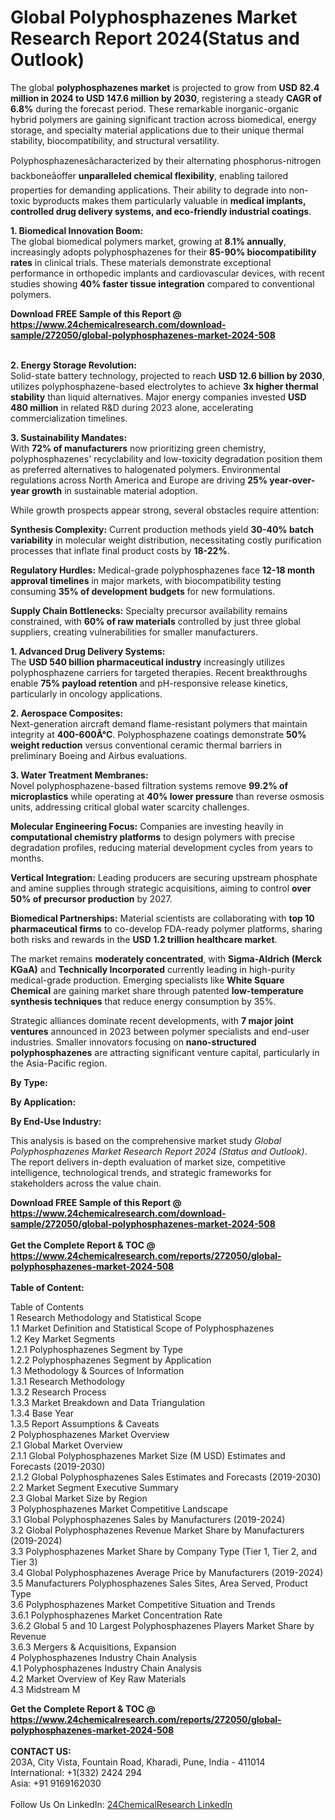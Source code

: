 <h1>Global Polyphosphazenes Market Research Report 2024(Status and Outlook)</h1><p>The global <strong>polyphosphazenes market</strong> is projected to grow from <strong>USD 82.4 million in 2024 to USD 147.6 million by 2030</strong>, registering a steady <strong>CAGR of 6.8%</strong> during the forecast period. These remarkable inorganic-organic hybrid polymers are gaining significant traction across biomedical, energy storage, and specialty material applications due to their unique thermal stability, biocompatibility, and structural versatility.</p><p>Polyphosphazenesâcharacterized by their alternating phosphorus-nitrogen backboneâoffer <strong>unparalleled chemical flexibility</strong>, enabling tailored properties for demanding applications. Their ability to degrade into non-toxic byproducts makes them particularly valuable in <strong>medical implants, controlled drug delivery systems, and eco-friendly industrial coatings</strong>.</p><p><strong>1. Biomedical Innovation Boom:</strong><br>
The global biomedical polymers market, growing at <strong>8.1% annually</strong>, increasingly adopts polyphosphazenes for their <strong>85-90% biocompatibility rates</strong> in clinical trials. These materials demonstrate exceptional performance in orthopedic implants and cardiovascular devices, with recent studies showing <strong>40% faster tissue integration</strong> compared to conventional polymers.</p><div><b>Download FREE Sample of this Report @ 
            <a href="https://www.24chemicalresearch.com/download-sample/272050/global-polyphosphazenes-market-2024-508">
            https://www.24chemicalresearch.com/download-sample/272050/global-polyphosphazenes-market-2024-508</a></b></div><br><p><strong>2. Energy Storage Revolution:</strong><br>
Solid-state battery technology, projected to reach <strong>USD 12.6 billion by 2030</strong>, utilizes polyphosphazene-based electrolytes to achieve <strong>3x higher thermal stability</strong> than liquid alternatives. Major energy companies invested <strong>USD 480 million</strong> in related R&amp;D during 2023 alone, accelerating commercialization timelines.</p><p><strong>3. Sustainability Mandates:</strong><br>
With <strong>72% of manufacturers</strong> now prioritizing green chemistry, polyphosphazenes' recyclability and low-toxicity degradation position them as preferred alternatives to halogenated polymers. Environmental regulations across North America and Europe are driving <strong>25% year-over-year growth</strong> in sustainable material adoption.</p><p>While growth prospects appear strong, several obstacles require attention:</p><p><strong>Synthesis Complexity:</strong> Current production methods yield <strong>30-40% batch variability</strong> in molecular weight distribution, necessitating costly purification processes that inflate final product costs by <strong>18-22%</strong>.</p><p><strong>Regulatory Hurdles:</strong> Medical-grade polyphosphazenes face <strong>12-18 month approval timelines</strong> in major markets, with biocompatibility testing consuming <strong>35% of development budgets</strong> for new formulations.</p><p><strong>Supply Chain Bottlenecks:</strong> Specialty precursor availability remains constrained, with <strong>60% of raw materials</strong> controlled by just three global suppliers, creating vulnerabilities for smaller manufacturers.</p><p><strong>1. Advanced Drug Delivery Systems:</strong><br>
The <strong>USD 540 billion pharmaceutical industry</strong> increasingly utilizes polyphosphazene carriers for targeted therapies. Recent breakthroughs enable <strong>75% payload retention</strong> and pH-responsive release kinetics, particularly in oncology applications.</p><p><strong>2. Aerospace Composites:</strong><br>
Next-generation aircraft demand flame-resistant polymers that maintain integrity at <strong>400-600Â°C</strong>. Polyphosphazene coatings demonstrate <strong>50% weight reduction</strong> versus conventional ceramic thermal barriers in preliminary Boeing and Airbus evaluations.</p><p><strong>3. Water Treatment Membranes:</strong><br>
Novel polyphosphazene-based filtration systems remove <strong>99.2% of microplastics</strong> while operating at <strong>40% lower pressure</strong> than reverse osmosis units, addressing critical global water scarcity challenges.</p><p><strong>Molecular Engineering Focus:</strong> Companies are investing heavily in <strong>computational chemistry platforms</strong> to design polymers with precise degradation profiles, reducing material development cycles from years to months.</p><p><strong>Vertical Integration:</strong> Leading producers are securing upstream phosphate and amine supplies through strategic acquisitions, aiming to control <strong>over 50% of precursor production</strong> by 2027.</p><p><strong>Biomedical Partnerships:</strong> Material scientists are collaborating with <strong>top 10 pharmaceutical firms</strong> to co-develop FDA-ready polymer platforms, sharing both risks and rewards in the <strong>USD 1.2 trillion healthcare market</strong>.</p><p>The market remains <strong>moderately concentrated</strong>, with <strong>Sigma-Aldrich (Merck KGaA)</strong> and <strong>Technically Incorporated</strong> currently leading in high-purity medical-grade production. Emerging specialists like <strong>White Square Chemical</strong> are gaining market share through patented <strong>low-temperature synthesis techniques</strong> that reduce energy consumption by 35%.</p><p>Strategic alliances dominate recent developments, with <strong>7 major joint ventures</strong> announced in 2023 between polymer specialists and end-user industries. Smaller innovators focusing on <strong>nano-structured polyphosphazenes</strong> are attracting significant venture capital, particularly in the Asia-Pacific region.</p><p><strong>By Type:</strong>
		</p><p><strong>By Application:</strong>
		</p><p><strong>By End-Use Industry:</strong>
		</p><p>This analysis is based on the comprehensive market study <em>Global Polyphosphazenes Market Research Report 2024 (Status and Outlook)</em>. The report delivers in-depth evaluation of market size, competitive intelligence, technological trends, and strategic frameworks for stakeholders across the value chain.</p><div><b>Download FREE Sample of this Report @ 
            <a href="https://www.24chemicalresearch.com/download-sample/272050/global-polyphosphazenes-market-2024-508">
            https://www.24chemicalresearch.com/download-sample/272050/global-polyphosphazenes-market-2024-508</a></b></div><br><div><b>Get the Complete Report & TOC @ 
            <a href="https://www.24chemicalresearch.com/reports/272050/global-polyphosphazenes-market-2024-508">
            https://www.24chemicalresearch.com/reports/272050/global-polyphosphazenes-market-2024-508</a></b></div><br>
            <b>Table of Content:</b><p>Table of Contents<br />
1 Research Methodology and Statistical Scope<br />
1.1 Market Definition and Statistical Scope of Polyphosphazenes<br />
1.2 Key Market Segments<br />
1.2.1 Polyphosphazenes Segment by Type<br />
1.2.2 Polyphosphazenes Segment by Application<br />
1.3 Methodology & Sources of Information<br />
1.3.1 Research Methodology<br />
1.3.2 Research Process<br />
1.3.3 Market Breakdown and Data Triangulation<br />
1.3.4 Base Year<br />
1.3.5 Report Assumptions & Caveats<br />
2 Polyphosphazenes Market Overview<br />
2.1 Global Market Overview<br />
2.1.1 Global Polyphosphazenes Market Size (M USD) Estimates and Forecasts (2019-2030)<br />
2.1.2 Global Polyphosphazenes Sales Estimates and Forecasts (2019-2030)<br />
2.2 Market Segment Executive Summary<br />
2.3 Global Market Size by Region<br />
3 Polyphosphazenes Market Competitive Landscape<br />
3.1 Global Polyphosphazenes Sales by Manufacturers (2019-2024)<br />
3.2 Global Polyphosphazenes Revenue Market Share by Manufacturers (2019-2024)<br />
3.3 Polyphosphazenes Market Share by Company Type (Tier 1, Tier 2, and Tier 3)<br />
3.4 Global Polyphosphazenes Average Price by Manufacturers (2019-2024)<br />
3.5 Manufacturers Polyphosphazenes Sales Sites, Area Served, Product Type<br />
3.6 Polyphosphazenes Market Competitive Situation and Trends<br />
3.6.1 Polyphosphazenes Market Concentration Rate<br />
3.6.2 Global 5 and 10 Largest Polyphosphazenes Players Market Share by Revenue<br />
3.6.3 Mergers & Acquisitions, Expansion<br />
4 Polyphosphazenes Industry Chain Analysis<br />
4.1 Polyphosphazenes Industry Chain Analysis<br />
4.2 Market Overview of Key Raw Materials<br />
4.3 Midstream M</p><div><b>Get the Complete Report & TOC @ 
            <a href="https://www.24chemicalresearch.com/reports/272050/global-polyphosphazenes-market-2024-508">
            https://www.24chemicalresearch.com/reports/272050/global-polyphosphazenes-market-2024-508</a></b></div><br><b>CONTACT US:</b><br>
            203A, City Vista, Fountain Road, Kharadi, Pune, India - 411014<br>
            International: +1(332) 2424 294<br>
            Asia: +91 9169162030 <br><br>
            Follow Us On LinkedIn: <a href="https://www.linkedin.com/company/24chemicalresearch/">24ChemicalResearch LinkedIn</a>